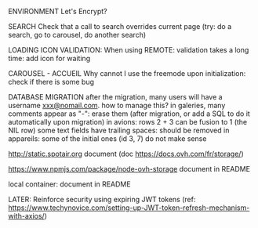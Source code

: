 ENVIRONMENT
	Let's Encrypt?

SEARCH
	Check that a call to search overrides current page (try: do a search, go to carousel, do another search)

LOADING ICON
	VALIDATION: When using REMOTE: validation takes a long time: add icon for waiting
	
CAROUSEL - ACCUEIL
	 Why cannot I use the freemode upon initialization: check if there is some bug

DATABASE MIGRATION
	after the migration, many users will have a username xxx@nomail.com. how to manage this?
	in galeries, many comments appear as "-": erase them (after migration, or add a SQL to do it automatically upon migration)
	in avions: rows 2 + 3 can be fusion to 1 (the NIL row)
	some text fields have trailing spaces: should be removed
	in appareils: some of the initial ones (id 3, 7) do not make sense
	
http://static.spotair.org
	document
	(doc https://docs.ovh.com/fr/storage/)

https://www.npmjs.com/package/node-ovh-storage
	document in README

local container:
	document in README
	
LATER:
	Reinforce security using expiring JWT tokens (ref: https://www.techynovice.com/setting-up-JWT-token-refresh-mechanism-with-axios/)
	


